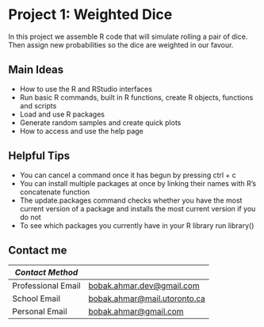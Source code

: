 # Project 1: Weighted Dice
In this project we assemble R code that will simulate rolling a pair of dice. Then assign new probabilities so the dice are weighted in our favour.

## Main Ideas
 - How to use the R and RStudio interfaces
 - Run basic R commands, built in R functions, create R objects, functions and scripts
 - Load and use R packages
 - Generate random samples and create quick plots
 - How to access and use the help page

## Helpful Tips
 - You can cancel a command once it has begun by pressing ctrl + c
 - You can install multiple packages at once by linking their names with R’s concatenate function
 - The update.packages command checks whether you have the most current version of a package and installs the most current version if you do not
 - To see which packages you currently have in your R library run library()

## Contact me
| *Contact Method*   |                              |
|--------------------|------------------------------|
| Professional Email | bobak.ahmar.dev@gmail.com    |
| School Email       | bobak.ahmar@mail.utoronto.ca |
| Personal Email     | bobak.ahmar@gmail.com        | 
  
